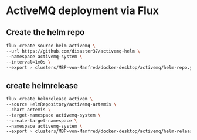# ActiveMQ deployment via Flux

## Create the helm repo

```sh
flux create source helm activemq \
--url https://github.com/disaster37/activemq-helm \
--namespace activemq-system \
--interval=1m0s \
--export > clusters/MBP-von-Manfred/docker-desktop/activemq/helm-repo.yaml
```

## create helmrelease

```sh
flux create helmrelease activem \
--source HelmRepository/activemq-artemis \
--chart artemis \
--target-namespace activemq-system \
--create-target-namespace \
--namespace activemq-system \
--export > clusters/MBP-von-Manfred/docker-desktop/activemq/helm-release.yaml
```
